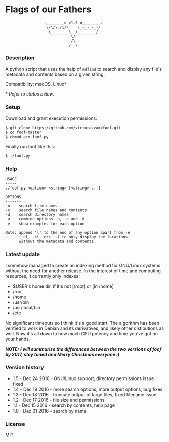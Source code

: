 # Flags of our Fathers

```
                 .________o v1.5 o________.
                  \/\/\./\/\    /_-_-_-_-/
                   \________\  /________/
                             \/
                             /\
                            /  \
```

### Description

A python script that uses the help of `mdfind` to search and display any file's metadata and contents based on a given string.

Compatibility: macOS, Linux*

\* *Refer to status below.*

### Setup

Download and grant execution permissions:

```txt
$ git clone https://github.com/victorazzam/foof.git
$ cd foof-master
$ chmod a+x foof.py
```

Finally run foof like this:

`$ ./foof.py`

### Help

```
USAGE
-----
./foof.py <option> <string> [<string> ...]

OPTIONS
-------
-n    search file names
-c    search file names and contents
-d    search directory names
-a    combine options -n, -c and -d
-e    show examples for each option

Note: append 'l' to the end of any option apart from -e
      (-nl, -cl, etc...) to only display the locations
      without the metadata and contents.
```

### Latest update

I somehow managed to create an indexing method for GNU/Linux systems without the need for another release. In the interest of time and computing resources, it currently only indexes:

* $USER's home dir, if it's not [/root] or [in /home]
* /root
* /home
* /usr/bin
* /usr/local/bin
* /etc

No significant timeouts so I think it's a good start. The algorithm has been verified to work in Debian and its derivatives, and likely other distibutions as well. Now it's all down to how much CPU potency and time you've got on your hands.

**NOTE:** ***I will summarise the differences between the two versions of foof by 2017, stay tuned and Merry Christmas everyone :)***

### Version history

* 1.5 - Dec 24 2016 - GNU/Linux support, directory permissions issue fixed
* 1.4 - Dec 19 2016 - more search options, more output options, bug fixes
* 1.3 - Dec 18 2016 - truncate output of large files, fixed filename issue
* 1.2 - Dec 17 2016 - file size and permissions
* 1.1 - Dec 15 2016 - search by contents, help page
* 1.0 - Dec 01 2016 - search by name

### License

MIT
